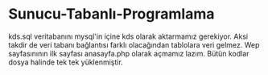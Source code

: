 # Sunucu-Tabanlı-Programlama
kds.sql veritabanını mysql'in içine kds olarak aktarmamız gerekiyor. Aksi takdir de veri tabanı bağlantısı farklı olacağından tablolara veri gelmez.
Wep sayfasınının ilk sayfası anasayfa.php olarak açmamız lazım.
Bütün kodlar dosya halinde tek tek yüklenmiştir.

